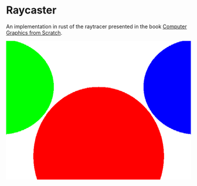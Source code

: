 # Raycaster

An implementation in rust of the raytracer presented in the book [Computer Graphics from Scratch](https://nostarch.com/computer-graphics-scratch).

![A rendered scene showing 3 colored spheres](image.png)